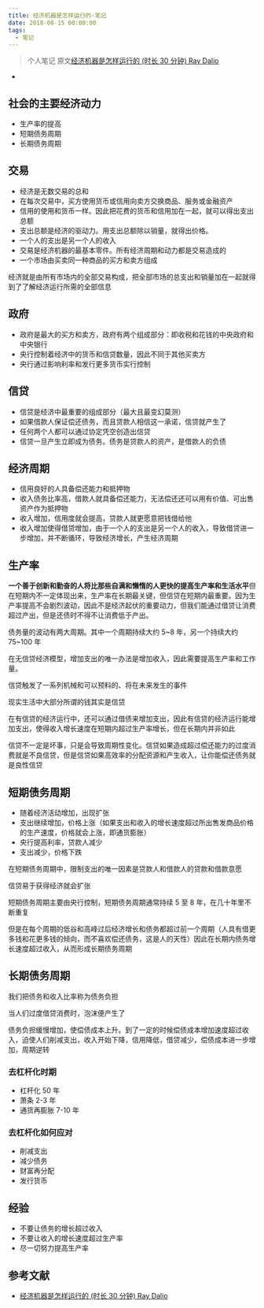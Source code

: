 ```yaml
---
title: 经济机器是怎样运行的-笔记
date: 2018-08-15 00:00:00
tags:
  - 笔记
---
```


> 个人笔记 原文[经济机器是怎样运行的 (时长 30 分钟) Ray Dalio](https://www.youtube.com/watch?v=rFV7wdEX-Mo)

- <!--more-->

## 社会的主要经济动力

- 生产率的提高
- 短期债务周期
- 长期债务周期

## 交易

- 经济是无数交易的总和
- 在每次交易中，买方使用货币或信用向卖方交换商品、服务或金融资产
- 信用的使用和货币一样。因此把花费的货币和信用加在一起，就可以得出支出总额
- 支出总额是经济的驱动力。用支出总额除以销量，就得出价格。
- 一个人的支出是另一个人的收入
- 交易是经济机器的最基本零件。所有经济周期和动力都是交易造成的
- 一个市场由买卖同一种商品的买方和卖方组成

经济就是由所有市场内的全部交易构成，把全部市场的总支出和销量加在一起就得到了了解经济运行所需的全部信息

## 政府

- 政府是最大的买方和卖方，政府有两个组成部分：即收税和花钱的中央政府和中央银行
- 央行控制着经济中的货币和信贷数量，因此不同于其他买卖方
- 央行通过影响利率和发行更多货币实行控制

## 信贷

- 信贷是经济中最重要的组成部分（最大且最变幻莫测）
- 如果借款人保证偿还债务，而且贷款人相信这一承诺，信贷就产生了
- 任何两个人都可以通过协定凭空创造出信贷
- 信贷一旦产生立即成为债务。债务是贷款人的资产，是借款人的负债

## 经济周期

- 信用良好的人具备偿还能力和抵押物
- 收入债务比率高，借款人就具备偿还能力，无法偿还还可以用有价值、可出售资产作为抵押物
- 收入增加，信用度就会提高，贷款人就更愿意把钱借给他
- 收入增加使得借贷增加，由于一个人的支出是另一个人的收入，导致借贷进一步增加，并不断循环，导致经济增长，产生经济周期

## 生产率

**一个善于创新和勤奋的人将比那些自满和懒惰的人更快的提高生产率和生活水平**但在短期内不一定体现出来，生产率在长期最关键，但信贷在短期内最重要。因为生产率提高不会剧烈波动，因此不是经济起伏的重要动力，但我们能通过借贷让消费超过产出，但是还债时不得不让消费低于产出。

债务量的波动有两大周期。其中一个周期持续大约 5~8 年，另一个持续大约 75~100 年

在无信贷经济模型，增加支出的唯一办法是增加收入，因此需要提高生产率和工作量。

信贷触发了一系列机械和可以预料的、将在未来发生的事件

现实生活中大部分所谓的钱其实是信贷

在有信贷的经济运行中，还可以通过借债来增加支出，因此有信贷的经济运行能增加支出，使得收入增长速度在短期内超过生产率增长，但在长期内并非如此

信贷不一定是坏事，只是会导致周期性变化。信贷如果造成超过偿还能力的过度消费就是不良信贷，但是信贷如果高效率的分配资源和产生收入，让你能偿还债务就是良性信贷

## 短期债务周期

- 随着经济活动增加，出现扩张
- 支出继续增加，价格上涨（如果支出和收入的增长速度超过所出售发商品价格的生产速度，价格就会上涨，即通货膨胀）
- 央行提高利率，贷款人减少
- 支出减少，价格下跌

在短期债务周期中，限制支出的唯一因素是贷款人和借款人的贷款和借款意愿

信贷易于获得经济就会扩张

短期债务周期主要由央行控制，短期债务周期通常持续 5 至 8 年，在几十年里不断重复

但是在每个周期的低谷和高峰过后经济增长和债务都超过前一个周期（人具有借更多钱和花更多钱的倾向，而不喜欢偿还债务，这是人的天性）因此在长期内债务增长速度超过收入，从而形成长期债务周期

## 长期债务周期

我们把债务和收入比率称为债务负担

当人们过度借贷消费时，泡沫便产生了

债务负担缓慢增加，使偿债成本上升。到了一定的时候偿债成本增加速度超过收入，迫使人们削减支出，收入开始下降，信用降低，借贷减少，偿债成本进一步增加，周期逆转

### 去杠杆化时期

- 杠杆化 50 年
- 萧条 2-3 年
- 通货再膨胀 7-10 年

### 去杠杆化如何应对

- 削减支出
- 减少债务
- 财富再分配
- 发行货币

## 经验

- 不要让债务的增长超过收入
- 不要让收入的增长速度超过生产率
- 尽一切努力提高生产率

## 参考文献

- [经济机器是怎样运行的 (时长 30 分钟) Ray Dalio](https://www.youtube.com/watch?v=rFV7wdEX-Mo)
